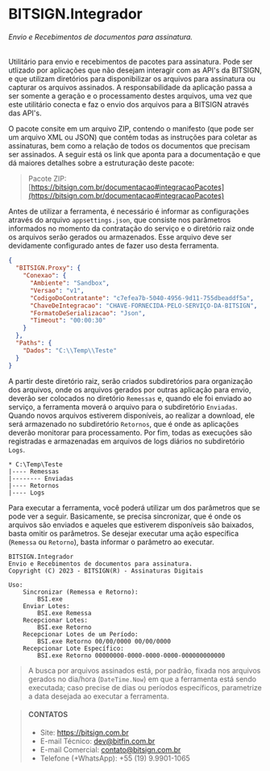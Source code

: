 # BITSIGN.Integrador
###### Envio e Recebimentos de documentos para assinatura.
Utilitário para envio e recebimentos de pacotes para assinatura. Pode ser utlizado por aplicações que não desejam interagir com as API's da BITSIGN, e que utilizam diretórios para disponibilizar os arquivos para assinatura ou capturar os arquivos assinados. A responsabilidade da aplicação passa a ser somente a geração e o processamento destes arquivos, uma vez que este utilitário conecta e faz o envio dos arquivos para a BITSIGN através das API's.

O pacote consite em um arquivo ZIP, contendo o manifesto (que pode ser um arquivo XML ou JSON) que contém todas as instruções para coletar as assinaturas, bem como a relação de todos os documentos que precisam ser assinados. A seguir está os link que aponta para a documentação e que dá maiores detalhes sobre a estruturação deste pacote:

> Pacote ZIP: [https://bitsign.com.br/documentacao#integracaoPacotes](https://bitsign.com.br/documentacao#integracaoPacotes)

Antes de utilizar a ferramenta, é necessário é informar as configurações através do arquivo `appsettings.json`, que consiste nos parâmetros informados no momento da contratação do serviço e o diretório raiz onde os arquivos serão gerados ou armazenados. Esse arquivo deve ser devidamente configurado antes de fazer uso desta ferramenta.
```json
{
  "BITSIGN.Proxy": {
    "Conexao": {
      "Ambiente": "Sandbox",
      "Versao": "v1",
      "CodigoDoContratante": "c7efea7b-5040-4956-9d11-755dbeaddf5a",
      "ChaveDeIntegracao": "CHAVE-FORNECIDA-PELO-SERVIÇO-DA-BITSIGN",
      "FormatoDeSerializacao": "Json",
      "Timeout": "00:00:30"
    }
  },
  "Paths": {
    "Dados": "C:\\Temp\\Teste"
  }
}
```
A partir deste diretório raiz, serão criados subdiretórios para organização dos arquivos, onde os arquivos gerados por outras aplicação para envio, deverão ser colocados no diretório `Remessas` e, quando ele foi enviado ao serviço, a ferramenta moverá o arquivo para o subdiretório `Enviadas`. Quando novos arquivos estiverem disponíveis, ao realizar a download, ele será armazenado no subdiretório `Retornos`, que é onde as aplicações deverão monitorar para processamento. Por fim, todas as execuções são registradas e armazenadas em arquivos de logs diários no subdiretório `Logs`.
```
* C:\Temp\Teste
|---- Remessas
|-------- Enviadas
|---- Retornos
|---- Logs
```
Para executar a ferramenta, você poderá utilizar um dos parâmetros que se pode ver a seguir. Basicamente, se precisa sincronizar, que é onde os arquivos são enviados e aqueles que estiverem disponíveis são baixados, basta omitir os parâmetros. Se desejar executar uma ação específica (`Remessa` ou `Retorno`), basta informar o parâmetro ao executar.
```
BITSIGN.Integrador
Envio e Recebimentos de documentos para assinatura.
Copyright (C) 2023 - BITSIGN(R) - Assinaturas Digitais

Uso:
    Sincronizar (Remessa e Retorno):
        BSI.exe
    Enviar Lotes:
        BSI.exe Remessa
    Recepcionar Lotes:
        BSI.exe Retorno
    Recepcionar Lotes de um Período:
        BSI.exe Retorno 00/00/0000 00/00/0000
    Recepcionar Lote Específico:
        BSI.exe Retorno 00000000-0000-0000-0000-000000000000
```
> A busca por arquivos assinados está, por padrão, fixada nos arquivos gerados no dia/hora (`DateTime.Now`) em que a ferramenta está sendo executada; caso precise de dias ou períodos específicos, parametrize a data desejada ao executar a ferramenta.

> #### CONTATOS
>
> - Site: <https://bitsign.com.br>
> - E-mail Técnico: <dev@bitfin.com.br>
> - E-mail Comercial: <contato@bitsign.com.br>
> - Telefone (+WhatsApp): +55 (19) 9.9901-1065
